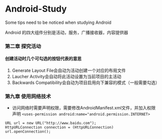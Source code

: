 # Android-Study
Some tips need to be noticed when studying Android

Android 的四大组件分别是活动，服务，广播接收器，内容提供器

### 第二章 探究活动
#### 创建活动时几个可勾选的按钮代表的意思
1. Generate Layout File会自动为活动创建一个对应的布局文件
2. Laucher Activity会自动将此活动设置为当前项目的主活动
3. Backwards Compatibility会自动为项目启用向下兼容的模式（一般需要勾选）




### 第九章 使用网络技术

- 访问网络时需要声明权限，需要修改AndroidManifest.xml文件，并加入权限声明
`<uses-permission android:name="android.permission.INTERNET>`

```
URL url = new URL("http://www.baidu.com");
HttpURLConnection connection = (HttpURLConnection) url.openConnection();
```
